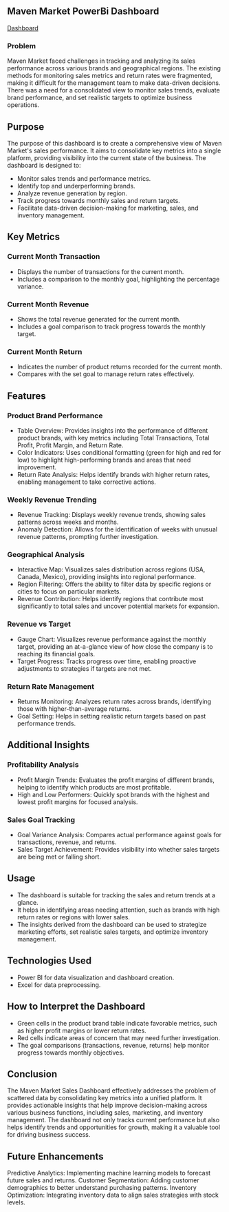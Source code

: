 ## Maven Market PowerBi Dashboard
[Dashboard]()

### Problem
Maven Market faced challenges in tracking and analyzing its sales performance across various brands and geographical regions.
The existing methods for monitoring sales metrics and return rates were fragmented, making it difficult for the management team to 
make data-driven decisions. There was a need for a consolidated view to monitor sales trends, evaluate brand performance, and set
realistic targets to optimize business operations.
## Purpose
The purpose of this dashboard is to create a comprehensive view of Maven Market's sales performance. It aims to consolidate key metrics into a single platform, providing visibility into the current state of the business. The dashboard is designed to:
- Monitor sales trends and performance metrics.
- Identify top and underperforming brands.
- Analyze revenue generation by region.
- Track progress towards monthly sales and return targets.
- Facilitate data-driven decision-making for marketing, sales, and inventory management.

## Key Metrics
### Current Month Transaction

- Displays the number of transactions for the current month.
- Includes a comparison to the monthly goal, highlighting the percentage variance.
  
### Current Month Revenue

- Shows the total revenue generated for the current month.
- Includes a goal comparison to track progress towards the monthly target.
  
### Current Month Return

- Indicates the number of product returns recorded for the current month.
- Compares with the set goal to manage return rates effectively.

  
## Features
### Product Brand Performance

- Table Overview: Provides insights into the performance of different product brands, with key metrics including Total Transactions, Total Profit, Profit Margin, and Return Rate.
- Color Indicators: Uses conditional formatting (green for high and red for low) to highlight high-performing brands and areas that need improvement.
- Return Rate Analysis: Helps identify brands with higher return rates, enabling management to take corrective actions.
### Weekly Revenue Trending

- Revenue Tracking: Displays weekly revenue trends, showing sales patterns across weeks and months.
- Anomaly Detection: Allows for the identification of weeks with unusual revenue patterns, prompting further investigation.
### Geographical Analysis

- Interactive Map: Visualizes sales distribution across regions (USA, Canada, Mexico), providing insights into regional performance.
- Region Filtering: Offers the ability to filter data by specific regions or cities to focus on particular markets.
- Revenue Contribution: Helps identify regions that contribute most significantly to total sales and uncover potential markets for expansion.
### Revenue vs Target

- Gauge Chart: Visualizes revenue performance against the monthly target, providing an at-a-glance view of how close the company is to reaching its financial goals.
- Target Progress: Tracks progress over time, enabling proactive adjustments to strategies if targets are not met.
### Return Rate Management

- Returns Monitoring: Analyzes return rates across brands, identifying those with higher-than-average returns.
- Goal Setting: Helps in setting realistic return targets based on past performance trends.
## Additional Insights
### Profitability Analysis

- Profit Margin Trends: Evaluates the profit margins of different brands, helping to identify which products are most profitable.
- High and Low Performers: Quickly spot brands with the highest and lowest profit margins for focused analysis.
### Sales Goal Tracking

- Goal Variance Analysis: Compares actual performance against goals for transactions, revenue, and returns.
- Sales Target Achievement: Provides visibility into whether sales targets are being met or falling short.
  
## Usage
- The dashboard is suitable for tracking the sales and return trends at a glance.
- It helps in identifying areas needing attention, such as brands with high return rates or regions with lower sales.
- The insights derived from the dashboard can be used to strategize marketing efforts, set realistic sales targets, and optimize inventory management.
  
## Technologies Used
- Power BI for data visualization and dashboard creation.
- Excel for data preprocessing.
  
## How to Interpret the Dashboard
- Green cells in the product brand table indicate favorable metrics, such as higher profit margins or lower return rates.
- Red cells indicate areas of concern that may need further investigation.
- The goal comparisons (transactions, revenue, returns) help monitor progress towards monthly objectives.
## Conclusion
The Maven Market Sales Dashboard effectively addresses the problem of scattered data by consolidating key metrics into a unified platform. It provides actionable insights that help improve decision-making across various business functions, including sales, marketing, and inventory management. The dashboard not only tracks current performance but also helps identify trends and opportunities for growth, making it a valuable tool for driving business success.

## Future Enhancements
Predictive Analytics: Implementing machine learning models to forecast future sales and returns.
Customer Segmentation: Adding customer demographics to better understand purchasing patterns.
Inventory Optimization: Integrating inventory data to align sales strategies with stock levels.

